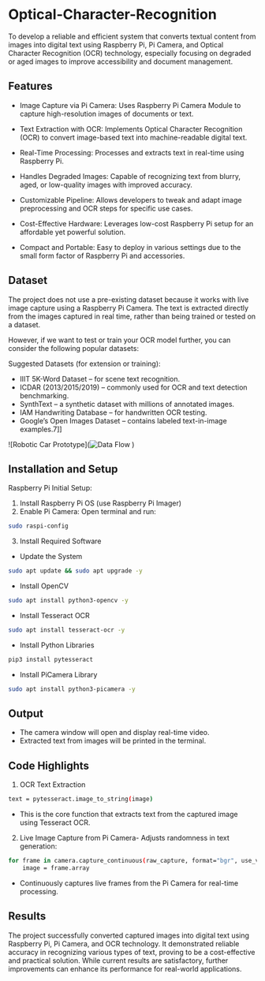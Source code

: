 # Optical-Character-Recognition



To develop a reliable and efficient system that converts textual content from images into digital text using Raspberry Pi, Pi Camera, and Optical Character Recognition (OCR) technology, especially focusing on degraded or aged images to improve accessibility and document management.

## Features

- Image Capture via Pi Camera: Uses Raspberry Pi Camera Module to capture high-resolution images of documents or text.
- Text Extraction with OCR: Implements Optical Character Recognition (OCR) to convert image-based text into machine-readable digital text.
- Real-Time Processing: Processes and extracts text in real-time using Raspberry Pi.
- Handles Degraded Images: Capable of recognizing text from blurry, aged, or low-quality images with improved accuracy.

-  Customizable Pipeline: Allows developers to tweak and adapt image preprocessing and OCR steps for specific use cases.
- Cost-Effective Hardware: Leverages low-cost Raspberry Pi setup for an affordable yet powerful solution.
-  Compact and Portable: Easy to deploy in various settings due to the small form factor of Raspberry Pi and accessories.



## Dataset
The project does not use a pre-existing dataset because it works with live image capture using a Raspberry Pi Camera. The text is extracted directly from the images captured in real time, rather than being trained or tested on a dataset.

However, if we want to test or train your OCR model further, you can consider the following popular datasets:

Suggested Datasets (for extension or training):
- IIIT 5K-Word Dataset – for scene text recognition.
- ICDAR (2013/2015/2019) – commonly used for OCR and text detection benchmarking.
- SynthText – a synthetic dataset with millions of annotated images.
- IAM Handwriting Database – for handwritten OCR testing.
- Google’s Open Images Dataset – contains labeled text-in-image examples.7\]]

![Robotic Car Prototype](![Data Flow](https://github.com/user-attachments/assets/3e39a93c-aef6-41fd-a70d-904464383572)
)

## Installation and Setup

Raspberry Pi Initial Setup:
1. Install Raspberry Pi OS (use Raspberry Pi Imager)
2. Enable Pi Camera:
Open terminal and run:
```bash
sudo raspi-config
```
3. Install Required Software
- Update the System
```bash
sudo apt update && sudo apt upgrade -y
```
- Install OpenCV
```bash
sudo apt install python3-opencv -y
```
- Install Tesseract OCR
```bash
sudo apt install tesseract-ocr -y
```
- Install Python Libraries
```bash
pip3 install pytesseract
```
-  Install PiCamera Library
```bash
sudo apt install python3-picamera -y
```

## Output
- The camera window will open and display real-time video.
- Extracted text from images will be printed in the terminal.


## Code Highlights
1. OCR Text Extraction
```bash
text = pytesseract.image_to_string(image)
```
- This is the core function that extracts text from the captured image using Tesseract OCR.
2. Live Image Capture from Pi Camera- Adjusts randomness in text generation:
```bash
for frame in camera.capture_continuous(raw_capture, format="bgr", use_video_port=True):
    image = frame.array
```
- Continuously captures live frames from the Pi Camera for real-time processing.


## Results
The project successfully converted captured images into digital text using Raspberry Pi, Pi Camera, and OCR technology. It demonstrated reliable accuracy in recognizing various types of text, proving to be a cost-effective and practical solution. While current results are satisfactory, further improvements can enhance its performance for real-world applications.



